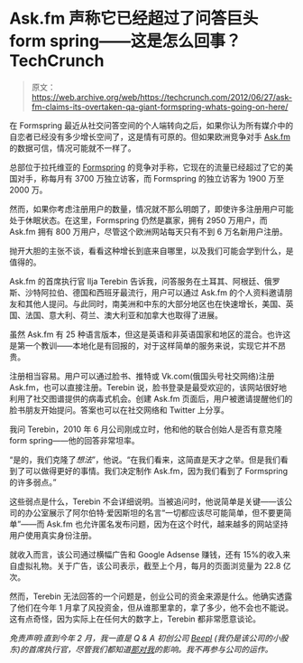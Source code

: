# Ask.fm 声称它已经超过了问答巨头 form spring——这是怎么回事？TechCrunch

> 原文：<https://web.archive.org/web/https://techcrunch.com/2012/06/27/ask-fm-claims-its-overtaken-qa-giant-formspring-whats-going-on-here/>

在 Formspring 最近从社交问答空间的个人端转向之后，如果你认为所有媒介中的自恋者已经没有多少增长空间了，这是情有可原的。但如果欧洲竞争对手 [Ask.fm](https://web.archive.org/web/20221006200426/http://ask.fm/) 的数据可信，情况可能就不一样了。

总部位于拉托维亚的 [Formspring](https://web.archive.org/web/20221006200426/http://www.formspring.me/) 的竞争对手称，它现在的流量已经超过了它的美国对手，称每月有 3700 万独立访客，而 Formspring 的独立访客为 1900 万至 2000 万。

然而，如果你考虑注册用户的数量，情况就不那么明朗了，即使许多注册用户可能处于休眠状态。在这里，Formspring 仍然是赢家，拥有 2950 万用户，而 Ask.fm 拥有 800 万用户，尽管这个欧洲网站每天只有不到 6 万名新用户注册。

抛开大胆的主张不谈，看看这种增长到底来自哪里，以及我们可能会学到什么，是值得的。

Ask.fm 的首席执行官 Ilja Terebin 告诉我，问答服务在土耳其、阿根廷、俄罗斯、沙特阿拉伯、德国和西班牙最流行，用户可以通过 Ask.fm 的个人资料邀请朋友和其他人提问。与此同时，南美洲和中东的大部分地区也在快速增长，美国、英国、法国、意大利、荷兰、澳大利亚和加拿大也取得了进展。

虽然 Ask.fm 有 25 种语言版本，但这是英语和非英语国家和地区的混合。也许这是第一个教训——本地化是有回报的，对于这样简单的服务来说，实现它并不昂贵。

注册相当容易。用户可以通过脸书、推特或 Vk.com(俄国头号社交网络)注册 Ask.fm，也可以直接注册。Terebin 说，脸书登录是最受欢迎的，该网站很好地利用了社交图谱提供的病毒式机会。创建 Ask.fm 页面后，用户被邀请提醒他们的脸书朋友开始提问。答案也可以在社交网络和 Twitter 上分享。

我问 Terebin，2010 年 6 月公司刚成立时，他和他的联合创始人是否有意克隆 form spring——他的回答非常坦率。

“是的，我们克隆了*想法*”，他说。“在我们看来，这简直是天才之举。但是我们看到了可以做得更好的事情。我们决定制作 Ask.fm，因为我们看到了 Formspring 的许多弱点。”

这些弱点是什么，Terebin 不会详细说明。当被追问时，他说简单是关键——该公司的办公室展示了阿尔伯特·爱因斯坦的名言“一切都应该尽可能简单，但不要更简单”——而 Ask.fm 也允许匿名发布问题，因为在这个时代，越来越多的网站坚持用户使用真实身份注册。

就收入而言，该公司通过横幅广告和 Google Adsense 赚钱，还有 15%的收入来自虚拟礼物。关于广告，该公司表示，截至上个月，每月的页面浏览量为 22.8 亿次。

然而，Terebin 无法回答的一个问题是，创业公司的资金来源是什么。他确实透露了他们在今年 1 月拿了风投资金，但从谁那里拿的，拿了多少，他不会也不能说。这有点奇怪，因为实际上在任何大的数字上，Terebin 都非常愿意谈论。

*免责声明:直到今年 2 月，我一直是 Q & A 初创公司 [Beepl](https://web.archive.org/web/20221006200426/http://www.crunchbase.com/company/beepl) (我仍是该公司的小股东)的首席执行官，尽管我们都知道[那对我](https://web.archive.org/web/20221006200426/https://beta.techcrunch.com/2012/03/05/semantic-webqa-startup-beepl-loses-ex-techcrunch-ceo-gears-up-for-mobile-app/)的影响。我不再参与公司的运作。*